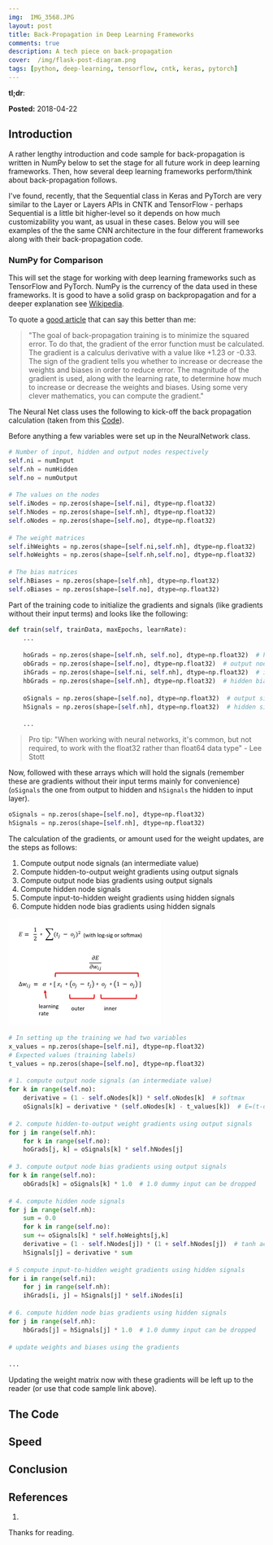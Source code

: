 ```yaml
---
img:  IMG_3568.JPG
layout: post
title: Back-Propagation in Deep Learning Frameworks
comments: true
description: A tech piece on back-propagation
cover:  /img/flask-post-diagram.png
tags: [python, deep-learning, tensorflow, cntk, keras, pytorch]
---
```


**tl;dr**:  

**Posted:**  2018-04-22

## Introduction

A rather lengthy introduction and code sample for back-propagation is written in NumPy below to set the stage for all future work in deep learning frameworks.  Then, how several deep learning frameworks perform/think about back-propagation follows.

I've found, recently, that the Sequential class in Keras and PyTorch are very similar to the Layer or Layers APIs in CNTK and TensorFlow - perhaps Sequential is a little bit higher-level so it depends on how much customizability you want, as usual in these cases.  Below you will see examples of the the same CNN architecture in the four different frameworks along with their back-propagation code.

### NumPy for Comparison

This will set the stage for working with deep learning frameworks such as TensorFlow and PyTorch.  NumPy is the currency of the data used in these frameworks.  It is good to have a solid grasp on backpropagation and for a deeper explanation see  [Wikipedia]().

To quote a [good article](https://blogs.msdn.microsoft.com/uk_faculty_connection/2017/07/04/how-to-implement-the-backpropagation-using-python-and-numpy/) that can say this better than me:

> "The goal of back-propagation training is to minimize the squared error. To do that, the gradient of the error function must be calculated. The gradient is a calculus derivative with a value like +1.23 or -0.33. The sign of the gradient tells you whether to increase or decrease the weights and biases in order to reduce error. The magnitude of the gradient is used, along with the learning rate, to determine how much to increase or decrease the weights and biases.  Using some very clever mathematics, you can compute the gradient."

The Neural Net class uses the following to kick-off the back propagation calculation (taken from this [Code](https://github.com/leestott/IrisData/blob/master/nn_backprop.py)).

Before anything a few variables were set up in the NeuralNetwork class.

```python
# Number of input, hidden and output nodes respectively
self.ni = numInput
self.nh = numHidden
self.no = numOutput

# The values on the nodes
self.iNodes = np.zeros(shape=[self.ni], dtype=np.float32)
self.hNodes = np.zeros(shape=[self.nh], dtype=np.float32)
self.oNodes = np.zeros(shape=[self.no], dtype=np.float32)

# The weight matrices
self.ihWeights = np.zeros(shape=[self.ni,self.nh], dtype=np.float32)
self.hoWeights = np.zeros(shape=[self.nh,self.no], dtype=np.float32)

# The bias matrices
self.hBiases = np.zeros(shape=[self.nh], dtype=np.float32)
self.oBiases = np.zeros(shape=[self.no], dtype=np.float32)
```

Part of the training code to initialize the gradients and signals (like gradients without their input terms) and looks like the following:

```python
def train(self, trainData, maxEpochs, learnRate):
    ...

    hoGrads = np.zeros(shape=[self.nh, self.no], dtype=np.float32)  # hidden-to-output weights gradients
    obGrads = np.zeros(shape=[self.no], dtype=np.float32)  # output node biases gradients
    ihGrads = np.zeros(shape=[self.ni, self.nh], dtype=np.float32)  # input-to-hidden weights gradients
    hbGrads = np.zeros(shape=[self.nh], dtype=np.float32)  # hidden biases gradients
	
    oSignals = np.zeros(shape=[self.no], dtype=np.float32)  # output signals: gradients w/o assoc. input terms
    hSignals = np.zeros(shape=[self.nh], dtype=np.float32)  # hidden signals: gradients w/o assoc. input terms

    ...
```

> Pro tip:  "When working with neural networks, it's common, but not required, to work with the float32 rather than float64 data type" - Lee Stott

Now, followed with these arrays which will hold the signals (remember these are gradients without their input terms mainly for convenience) (`oSignals` the one from output to hidden and `hSignals` the hidden to input layer).

```python
oSignals = np.zeros(shape=[self.no], dtype=np.float32)
hSignals = np.zeros(shape=[self.nh], dtype=np.float32)
```

The calculation of the gradients, or amount used for the weight updates, are the steps as follows:

1. Compute output node signals (an intermediate value)
2. Compute hidden-to-output weight gradients using output signals
3. Compute output node bias gradients using output signals
4. Compute hidden node signals
5. Compute input-to-hidden weight gradients using hidden signals
6. Compute hidden node bias gradients using hidden signals

![Backprop calculation](/img/backprop/0617vsm_McCaffreyFig2s.jpg)

```python
# In setting up the training we had two variables
x_values = np.zeros(shape=[self.ni], dtype=np.float32)
# Expected values (training labels)
t_values = np.zeros(shape=[self.no], dtype=np.float32)

# 1. compute output node signals (an intermediate value)
for k in range(self.no):
    derivative = (1 - self.oNodes[k]) * self.oNodes[k]  # softmax
    oSignals[k] = derivative * (self.oNodes[k] - t_values[k])  # E=(t-o)^2 do E'=(o-t)

# 2. compute hidden-to-output weight gradients using output signals
for j in range(self.nh):
    for k in range(self.no):
    hoGrads[j, k] = oSignals[k] * self.hNodes[j]
    
# 3. compute output node bias gradients using output signals
for k in range(self.no):
    obGrads[k] = oSignals[k] * 1.0  # 1.0 dummy input can be dropped
    
# 4. compute hidden node signals
for j in range(self.nh):
    sum = 0.0
    for k in range(self.no):
    sum += oSignals[k] * self.hoWeights[j,k]
    derivative = (1 - self.hNodes[j]) * (1 + self.hNodes[j])  # tanh activation
    hSignals[j] = derivative * sum
    
# 5 compute input-to-hidden weight gradients using hidden signals
for i in range(self.ni):
    for j in range(self.nh):
    ihGrads[i, j] = hSignals[j] * self.iNodes[i]

# 6. compute hidden node bias gradients using hidden signals
for j in range(self.nh):
    hbGrads[j] = hSignals[j] * 1.0  # 1.0 dummy input can be dropped

# update weights and biases using the gradients

...

```

Updating the weight matrix now with these gradients will be left up to the reader (or use that code sample link above).


## The Code

## Speed

## Conclusion

## References

1. 

Thanks for reading.